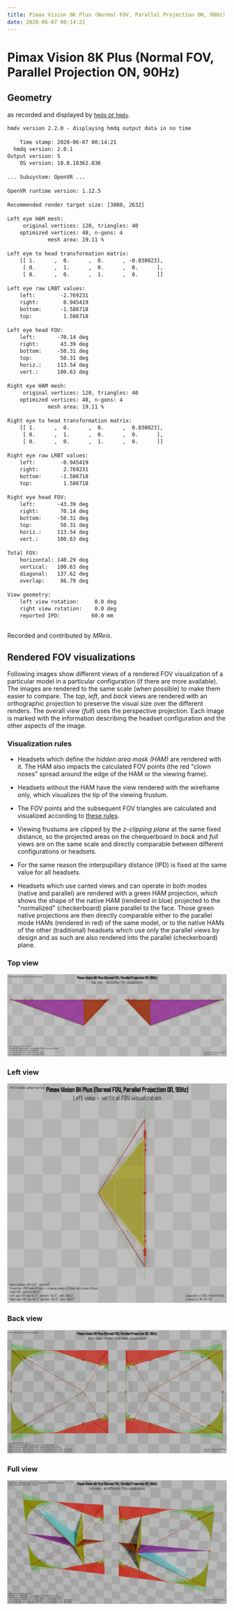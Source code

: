 ```yaml
---
title: Pimax Vision 8K Plus (Normal FOV, Parallel Projection ON, 90Hz)
date: 2020-06-07 00:14:21
---
```

# Pimax Vision 8K Plus (Normal FOV, Parallel Projection ON, 90Hz)

## Geometry

as recorded and displayed by [`hmdq` or `hmdv`](https://github.com/risa2000/hmdq).
```
hmdv version 2.2.0 - displaying hmdq output data in no time

    Time stamp: 2020-06-07 00:14:21
  hmdq version: 2.0.1
Output version: 5
    OS version: 10.0.18362.836

... Subsystem: OpenVR ...

OpenVR runtime version: 1.12.5

Recommended render target size: [3080, 2632]

Left eye HAM mesh:
     original vertices: 120, triangles: 40
    optimized vertices: 48, n-gons: 4
             mesh area: 19.11 %

Left eye to head transformation matrix:
    [[ 1.      ,  0.      ,  0.      , -0.030023],
     [ 0.      ,  1.      ,  0.      ,  0.      ],
     [ 0.      ,  0.      ,  1.      ,  0.      ]]

Left eye raw LRBT values:
    left:        -2.769231
    right:        0.945419
    bottom:      -1.586718
    top:          1.586718

Left eye head FOV:
    left:       -70.14 deg
    right:       43.39 deg
    bottom:     -50.31 deg
    top:         50.31 deg
    horiz.:     113.54 deg
    vert.:      100.63 deg

Right eye HAM mesh:
     original vertices: 120, triangles: 40
    optimized vertices: 48, n-gons: 4
             mesh area: 19.11 %

Right eye to head transformation matrix:
    [[ 1.      ,  0.      ,  0.      ,  0.030023],
     [ 0.      ,  1.      ,  0.      ,  0.      ],
     [ 0.      ,  0.      ,  1.      ,  0.      ]]

Right eye raw LRBT values:
    left:        -0.945419
    right:        2.769231
    bottom:      -1.586718
    top:          1.586718

Right eye head FOV:
    left:       -43.39 deg
    right:       70.14 deg
    bottom:     -50.31 deg
    top:         50.31 deg
    horiz.:     113.54 deg
    vert.:      100.63 deg

Total FOV:
    horizontal: 140.29 deg
    vertical:   100.63 deg
    diagonal:   137.62 deg
    overlap:     86.79 deg

View geometry:
    left view rotation:     0.0 deg
    right view rotation:    0.0 deg
    reported IPD:          60.0 mm


```
Recorded and contributed by _MReis_.

## Rendered FOV visualizations

Following images show different views of a rendered FOV visualization of a
particular model in a particular configuration (if there are more available).
The images are rendered to the same scale (when possible) to make them easier
to compare. The _top_, _left_, and _back_ views are rendered with an
orthographic projection to preserve the visual size over the different renders.
The overall view (_full_) uses the perspective projection. Each image is marked
with the information describing the headset configuration and the other aspects
of the image.

### Visualization rules

* Headsets which define the _hidden area mask (HAM)_ are rendered with it. The
  HAM also impacts the calculated FOV points (the red "clown noses" spread
  around the edge of the HAM or the viewing frame).

* Headsets without the HAM have the view rendered with the wireframe only, which
  visualizes the tip of the viewing frustum.

* The FOV points and the subsequent FOV triangles are calculated and visualized
  according to [these
  rules](https://risa2000.github.io/vrdocs/docs/hmd_fov_calculation).

* Viewing frustums are clipped by the _z-clipping plane_ at the same fixed
  distance, so the projected areas on the chequerboard in _back_ and _full_
  views are on the same scale and directly comparable between different
  configurations or headsets.

* For the same reason the interpupillary distance (IPD) is fixed at the same
  value for all headsets.

* Headsets which use canted views and can operate in both modes (native and
  parallel) are rendered with a green HAM projection, which shows the shape of
  the native HAM (rendered in blue) projected to the "normalized"
  (checkerboard) plane parallel to the face. Those green native projections are
  then directly comparable either to the parallel mode HAMs (rendered in red)
  of the same model, or to the native HAMs of the other (traditional) headsets
  which use only the parallel views by design and as such are also rendered
  into the parallel (checkerboard) plane.

### Top view
[![Pimax Vision 8K Plus (Normal FOV, Parallel Projection ON, 90Hz) - top view](../images/PimaxVision8KPlus_Normal_PP_R90_top.dmx.png)](../images/PimaxVision8KPlus_Normal_PP_R90_top.dmx.png)

### Left view
[![Pimax Vision 8K Plus (Normal FOV, Parallel Projection ON, 90Hz) - left view](../images/PimaxVision8KPlus_Normal_PP_R90_left.dmx.png)](../images/PimaxVision8KPlus_Normal_PP_R90_left.dmx.png)

### Back view
[![Pimax Vision 8K Plus (Normal FOV, Parallel Projection ON, 90Hz) - back view](../images/PimaxVision8KPlus_Normal_PP_R90_back.dmx.png)](../images/PimaxVision8KPlus_Normal_PP_R90_back.dmx.png)

### Full view
[![Pimax Vision 8K Plus (Normal FOV, Parallel Projection ON, 90Hz) - full view](../images/PimaxVision8KPlus_Normal_PP_R90_over.dmx.png)](../images/PimaxVision8KPlus_Normal_PP_R90_over.dmx.png)

